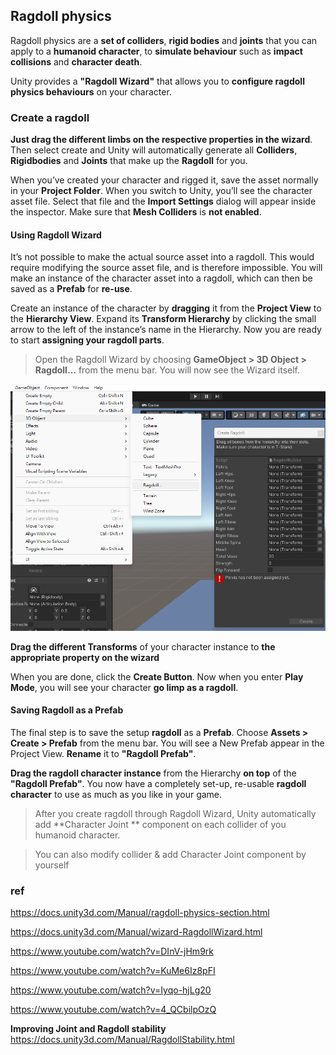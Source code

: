 ## Ragdoll physics

Ragdoll physics are a **set of colliders**, **rigid bodies** and **joints**
that you can apply to a **humanoid character**, to **simulate behaviour** such as **impact collisions** and **character death**.

Unity provides a **"Ragdoll Wizard"** that allows you to **configure ragdoll physics behaviours** on your character.


### Create a ragdoll

**Just drag the different limbs on the respective properties in the wizard**. Then select create and Unity will automatically generate all **Colliders**, 
**Rigidbodies** and **Joints** that make up the **Ragdoll** for you.

When you’ve created your character and rigged it, save the asset normally in your **Project Folder**. When you switch to Unity, you’ll see the character asset file. Select that file and the **Import Settings** dialog will appear inside the
 inspector. Make sure that **Mesh Colliders** is **not enabled**.


#### Using Ragdoll Wizard
It’s not possible to make the actual source asset into a ragdoll. This would require modifying the source asset file, and is therefore impossible. You will make an instance of the character asset into a ragdoll, which can then be saved as a **Prefab** for **re-use**.

Create an instance of the character by **dragging** it from the **Project View** to the **Hierarchy View**. Expand its **Transform Hierarchy** by clicking the small arrow to the left of the instance’s name in the Hierarchy. Now you are ready to start **assigning your ragdoll parts**.

> Open the Ragdoll Wizard by choosing **GameObject > 3D Object > Ragdoll…** from the menu bar. You will now see the Wizard itself.


![](../img/Ragdoll.png)

**Drag the different Transforms** of your character instance to **the appropriate property on the wizard**

When you are done, click the **Create Button**. Now when you enter **Play Mode**, you will see your character **go limp as a ragdoll**.

#### Saving Ragdoll as a Prefab
The final step is to save the setup **ragdoll** as a **Prefab**. Choose **Assets > Create > Prefab** from the menu bar. You will see a New Prefab appear in the Project View. **Rename** it to **"Ragdoll Prefab"**. 

**Drag the ragdoll character instance** from the Hierarchy **on top** of the **"Ragdoll Prefab"**. You now have a completely set-up, re-usable **ragdoll character** to use as much as you like in your game.

> After you create ragdoll through Ragdoll Wizard, Unity automatically add **Character Joint
** component on each collider of you humanoid character.


> You can also modify collider & add Character Joint component by yourself





### ref
https://docs.unity3d.com/Manual/ragdoll-physics-section.html

https://docs.unity3d.com/Manual/wizard-RagdollWizard.html

https://www.youtube.com/watch?v=DInV-jHm9rk

https://www.youtube.com/watch?v=KuMe6Iz8pFI

https://www.youtube.com/watch?v=Iyqo-hjLg20

https://www.youtube.com/watch?v=4_QCbilpOzQ

**Improving Joint and Ragdoll stability** \
https://docs.unity3d.com/Manual/RagdollStability.html

